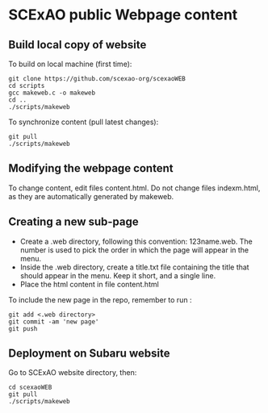 # SCExAO public Webpage content

## Build local copy of website

To build on local machine (first time):

	git clone https://github.com/scexao-org/scexaoWEB
	cd scripts
	gcc makeweb.c -o makeweb
	cd ..
	./scripts/makeweb

To synchronize content (pull latest changes):

	git pull
	./scripts/makeweb

## Modifying the webpage content

To change content, edit files content.html. Do not change files indexm.html, as they are automatically generated by makeweb.

## Creating a new sub-page

- Create a .web directory, following this convention: 123name.web. The number is used to pick the order in which the page will appear in the menu.
- Inside the .web directory, create a title.txt file containing the title that should appear in the menu. Keep it short, and a single line.
- Place the html content in file content.html

To include the new page in the repo, remember to run :

	git add <.web directory>
	git commit -am 'new page'
	git push

## Deployment on Subaru website

Go to SCExAO website directory, then:

	cd scexaoWEB
	git pull
	./scripts/makeweb


